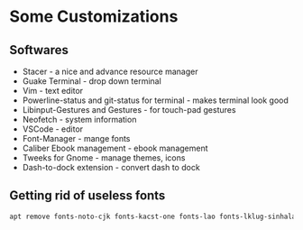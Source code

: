 # Some Customizations

## Softwares

*   Stacer - a nice and advance resource manager
*   Guake Terminal - drop down terminal
*   Vim - text editor
*   Powerline-status and git-status for terminal -  makes terminal look good
*   Libinput-Gestures and Gestures -  for touch-pad gestures
*   Neofetch - system information
*   VSCode - editor
*   Font-Manager - mange fonts
*   Caliber Ebook management - ebook management
*   Tweeks for Gnome - manage themes, icons
*   Dash-to-dock extension - convert dash to dock

## Getting rid of useless fonts 

```bash
apt remove fonts-noto-cjk fonts-kacst-one fonts-lao fonts-lklug-sinhala fonts-sil-abyssinica fonts-sil-padauk fonts-tibetan-machine fonts-thai-tlwg
```